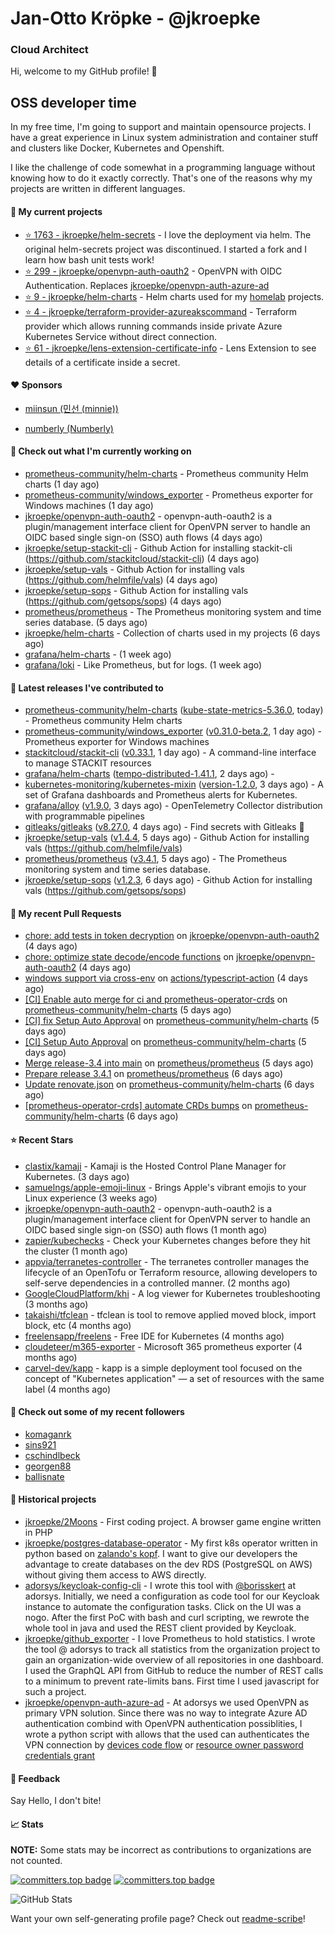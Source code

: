 # Jan-Otto Kröpke - @jkroepke
### Cloud Architect 

Hi, welcome to my GitHub profile! 👋

## OSS developer time
In my free time, I'm going to support and maintain opensource projects. I have a great experience in Linux system administration and container stuff and clusters like Docker, Kubernetes and Openshift.

I like the challenge of code somewhat in a programming language without knowing how to do it exactly correctly. That's one of the reasons why my projects are written in different languages.

#### 🌱 My current projects
- [⭐️ 1763 - jkroepke/helm-secrets](https://github.com/jkroepke/helm-secrets) - I love the deployment via helm. The original helm-secrets project was discontinued. I started a fork and I learn how bash unit tests work!
- [⭐️ 299 - jkroepke/openvpn-auth-oauth2](https://github.com/jkroepke/openvpn-auth-oauth2) - OpenVPN with OIDC Authentication. Replaces  [jkroepke/openvpn-auth-azure-ad](https://github.com/jkroepke/openvpn-auth-azure-ad) 
- [⭐️ 9 - jkroepke/helm-charts](https://github.com/jkroepke/helm-charts) - Helm charts used for my [homelab](https://github.com/jkroepke/homelab) projects.
- [⭐️ 4 - jkroepke/terraform-provider-azureakscommand](https://github.com/jkroepke/terraform-provider-azureakscommand) - Terraform provider which allows running commands inside private Azure Kubernetes Service without direct connection.
- [⭐️ 61 - jkroepke/lens-extension-certificate-info](https://github.com/jkroepke/lens-extension-certificate-info) - Lens Extension to see details of a certificate inside a secret.

#### ❤️ Sponsors

- [miinsun (민선 (minnie))](https://github.com/miinsun)

- [numberly (Numberly)](https://github.com/numberly)


#### 👷 Check out what I'm currently working on

- [prometheus-community/helm-charts](https://github.com/prometheus-community/helm-charts) - Prometheus community Helm charts (1 day ago)
- [prometheus-community/windows_exporter](https://github.com/prometheus-community/windows_exporter) - Prometheus exporter for Windows machines (1 day ago)
- [jkroepke/openvpn-auth-oauth2](https://github.com/jkroepke/openvpn-auth-oauth2) - openvpn-auth-oauth2 is a plugin/management interface client for OpenVPN server to handle an OIDC based single sign-on (SSO) auth flows (4 days ago)
- [jkroepke/setup-stackit-cli](https://github.com/jkroepke/setup-stackit-cli) - Github Action for installing stackit-cli (https://github.com/stackitcloud/stackit-cli) (4 days ago)
- [jkroepke/setup-vals](https://github.com/jkroepke/setup-vals) - Github Action for installing vals (https://github.com/helmfile/vals) (4 days ago)
- [jkroepke/setup-sops](https://github.com/jkroepke/setup-sops) - Github Action for installing vals (https://github.com/getsops/sops) (4 days ago)
- [prometheus/prometheus](https://github.com/prometheus/prometheus) - The Prometheus monitoring system and time series database. (5 days ago)
- [jkroepke/helm-charts](https://github.com/jkroepke/helm-charts) - Collection of charts used in my projects (6 days ago)
- [grafana/helm-charts](https://github.com/grafana/helm-charts) -  (1 week ago)
- [grafana/loki](https://github.com/grafana/loki) - Like Prometheus, but for logs. (1 week ago)

#### 🔭 Latest releases I've contributed to

- [prometheus-community/helm-charts](https://github.com/prometheus-community/helm-charts) ([kube-state-metrics-5.36.0](https://github.com/prometheus-community/helm-charts/releases/tag/kube-state-metrics-5.36.0), today) - Prometheus community Helm charts
- [prometheus-community/windows_exporter](https://github.com/prometheus-community/windows_exporter) ([v0.31.0-beta.2](https://github.com/prometheus-community/windows_exporter/releases/tag/v0.31.0-beta.2), 1 day ago) - Prometheus exporter for Windows machines
- [stackitcloud/stackit-cli](https://github.com/stackitcloud/stackit-cli) ([v0.33.1](https://github.com/stackitcloud/stackit-cli/releases/tag/v0.33.1), 1 day ago) - A command-line interface to manage STACKIT resources
- [grafana/helm-charts](https://github.com/grafana/helm-charts) ([tempo-distributed-1.41.1](https://github.com/grafana/helm-charts/releases/tag/tempo-distributed-1.41.1), 2 days ago) - 
- [kubernetes-monitoring/kubernetes-mixin](https://github.com/kubernetes-monitoring/kubernetes-mixin) ([version-1.2.0](https://github.com/kubernetes-monitoring/kubernetes-mixin/releases/tag/version-1.2.0), 3 days ago) -  A set of Grafana dashboards and Prometheus alerts for Kubernetes.
- [grafana/alloy](https://github.com/grafana/alloy) ([v1.9.0](https://github.com/grafana/alloy/releases/tag/v1.9.0), 3 days ago) - OpenTelemetry Collector distribution with programmable pipelines
- [gitleaks/gitleaks](https://github.com/gitleaks/gitleaks) ([v8.27.0](https://github.com/gitleaks/gitleaks/releases/tag/v8.27.0), 4 days ago) - Find secrets with Gitleaks 🔑
- [jkroepke/setup-vals](https://github.com/jkroepke/setup-vals) ([v1.4.4](https://github.com/jkroepke/setup-vals/releases/tag/v1.4.4), 5 days ago) - Github Action for installing vals (https://github.com/helmfile/vals)
- [prometheus/prometheus](https://github.com/prometheus/prometheus) ([v3.4.1](https://github.com/prometheus/prometheus/releases/tag/v3.4.1), 5 days ago) - The Prometheus monitoring system and time series database.
- [jkroepke/setup-sops](https://github.com/jkroepke/setup-sops) ([v1.2.3](https://github.com/jkroepke/setup-sops/releases/tag/v1.2.3), 6 days ago) - Github Action for installing vals (https://github.com/getsops/sops)

#### 🔨 My recent Pull Requests

- [chore: add tests in token decryption](https://github.com/jkroepke/openvpn-auth-oauth2/pull/507) on [jkroepke/openvpn-auth-oauth2](https://github.com/jkroepke/openvpn-auth-oauth2) (4 days ago)
- [chore: optimize state decode/encode functions](https://github.com/jkroepke/openvpn-auth-oauth2/pull/506) on [jkroepke/openvpn-auth-oauth2](https://github.com/jkroepke/openvpn-auth-oauth2) (4 days ago)
- [windows support via cross-env](https://github.com/actions/typescript-action/pull/1059) on [actions/typescript-action](https://github.com/actions/typescript-action) (4 days ago)
- [[CI] Enable auto merge for ci and prometheus-operator-crds](https://github.com/prometheus-community/helm-charts/pull/5716) on [prometheus-community/helm-charts](https://github.com/prometheus-community/helm-charts) (5 days ago)
- [[CI] fix Setup Auto Approval](https://github.com/prometheus-community/helm-charts/pull/5715) on [prometheus-community/helm-charts](https://github.com/prometheus-community/helm-charts) (5 days ago)
- [[CI] Setup Auto Approval](https://github.com/prometheus-community/helm-charts/pull/5714) on [prometheus-community/helm-charts](https://github.com/prometheus-community/helm-charts) (5 days ago)
- [Merge release-3.4 into main](https://github.com/prometheus/prometheus/pull/16653) on [prometheus/prometheus](https://github.com/prometheus/prometheus) (5 days ago)
- [Prepare release 3.4.1](https://github.com/prometheus/prometheus/pull/16652) on [prometheus/prometheus](https://github.com/prometheus/prometheus) (6 days ago)
- [Update renovate.json](https://github.com/prometheus-community/helm-charts/pull/5711) on [prometheus-community/helm-charts](https://github.com/prometheus-community/helm-charts) (6 days ago)
- [[prometheus-operator-crds] automate CRDs bumps](https://github.com/prometheus-community/helm-charts/pull/5698) on [prometheus-community/helm-charts](https://github.com/prometheus-community/helm-charts) (6 days ago)

#### ⭐ Recent Stars

- [clastix/kamaji](https://github.com/clastix/kamaji) - Kamaji is the Hosted Control Plane Manager for Kubernetes. (3 days ago)
- [samuelngs/apple-emoji-linux](https://github.com/samuelngs/apple-emoji-linux) - Brings Apple's vibrant emojis to your Linux experience (3 weeks ago)
- [jkroepke/openvpn-auth-oauth2](https://github.com/jkroepke/openvpn-auth-oauth2) - openvpn-auth-oauth2 is a plugin/management interface client for OpenVPN server to handle an OIDC based single sign-on (SSO) auth flows (1 month ago)
- [zapier/kubechecks](https://github.com/zapier/kubechecks) - Check your Kubernetes changes before they hit the cluster (1 month ago)
- [appvia/terranetes-controller](https://github.com/appvia/terranetes-controller) - The terranetes controller manages the lifecycle of an OpenTofu or Terraform resource, allowing developers to self-serve dependencies in a controlled manner. (2 months ago)
- [GoogleCloudPlatform/khi](https://github.com/GoogleCloudPlatform/khi) - A log viewer for Kubernetes troubleshooting (3 months ago)
- [takaishi/tfclean](https://github.com/takaishi/tfclean) - tfclean is tool to remove applied moved block, import block, etc (4 months ago)
- [freelensapp/freelens](https://github.com/freelensapp/freelens) - Free IDE for Kubernetes (4 months ago)
- [cloudeteer/m365-exporter](https://github.com/cloudeteer/m365-exporter) - Microsoft 365 prometheus exporter (4 months ago)
- [carvel-dev/kapp](https://github.com/carvel-dev/kapp) - kapp is a simple deployment tool focused on the concept of "Kubernetes application" — a set of resources with the same label (4 months ago)

#### 👯 Check out some of my recent followers

- [komaganrk](https://github.com/komaganrk)
- [sins921](https://github.com/sins921)
- [cschindlbeck](https://github.com/cschindlbeck)
- [georgen88](https://github.com/georgen88)
- [ballisnate](https://github.com/ballisnate)

#### 📜 Historical projects
- [jkroepke/2Moons](https://github.com/jkroepke/2Moons) - First coding project. A browser game engine written in PHP
- [jkroepke/postgres-database-operator](https://github.com/jkroepke/postgres-database-operator) - My first k8s operator written in python based on [zalando's kopf](https://github.com/zalando-incubator/kopf). I want to give our developers the advantage to create databases on the dev RDS (PostgreSQL on AWS) without giving them access to AWS directly.
- [adorsys/keycloak-config-cli](https://github.com/adorsys/keycloak-config-cli) - I wrote this tool with [@borisskert](https://github.com/borisskert) at adorsys. Initially, we need a configuration as code tool for our Keycloak instance to automate the configuration tasks. Click on the UI was a nogo. After the first PoC with bash and curl scripting, we rewrote the whole tool in java and used the REST client provided by Keycloak.
- [jkroepke/github_exporter](https://github.com/jkroepke/github_exporter) - I love Prometheus to hold statistics. I wrote the tool @ adorsys to track all statistics from the organization project to gain an organization-wide overview of all repositories in one dashboard. I used the GraphQL API from GitHub to reduce the number of REST calls to a minimum to prevent rate-limits bans. First time I used javascript for such a project.
- [jkroepke/openvpn-auth-azure-ad](https://github.com/jkroepke/openvpn-auth-azure-ad) - At adorsys we used OpenVPN as primary VPN solution. Since there was no way to integrate Azure AD authentication combind with OpenVPN authentication possiblities, I wrote a python script with allows that the used can authenticates the VPN connection by [devices code flow](https://docs.microsoft.com/en-us/azure/active-directory/develop/v2-oauth2-device-code) or [resource owner password credentials grant](https://docs.microsoft.com/en-us/azure/active-directory/develop/v2-oauth-ropc)

#### 💬 Feedback

Say Hello, I don't bite!

#### 📈 Stats

**NOTE:** Some stats may be incorrect as contributions to organizations
are not counted.

[![committers.top badge](https://user-badge.committers.top/germany/jkroepke.svg)](https://user-badge.committers.top/germany/jkroepke)
[![committers.top badge](https://user-badge.committers.top/germany_public/jkroepke.svg)](https://user-badge.committers.top/germany_public/jkroepke)

![GitHub Stats](https://github-readme-stats.vercel.app/api?username=jkroepke&count_private=false&theme=tokyonight&show_icons=true)

Want your own self-generating profile page? Check out [readme-scribe](https://github.com/muesli/readme-scribe)!
